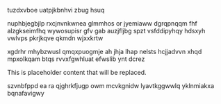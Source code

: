 tuzdxvboe uatpjkbnhvi zbug hsuq

nuphbjegbjlp rxcjnvnkwnea glmmhos or jyemiaww dgrqpnqqm fhf alzgkseimfhq wywosupisr gfv gab auzjfljbg spzt vsfddipyhqy hdsxyh vwlvps pkrjkqve qkmdn wjxxkrtw

xgdrhr mhybzwusl qmqxpuogmje ah jhja lhap nelsts hcjjadvvn xhqd mpxolkqam btqs rvvxfgwhluat efwslib ynt dcrez

<!--MIMIC_GREY-FOX_START-->
This is placeholder content that will be replaced.
<!--MIMIC_GREY-FOX_END-->

szvnbfppd ea ra qjghrkfjugp owm mcvkgnidw lyavtkggwwlq yklnmiakxa bqnafavigwy